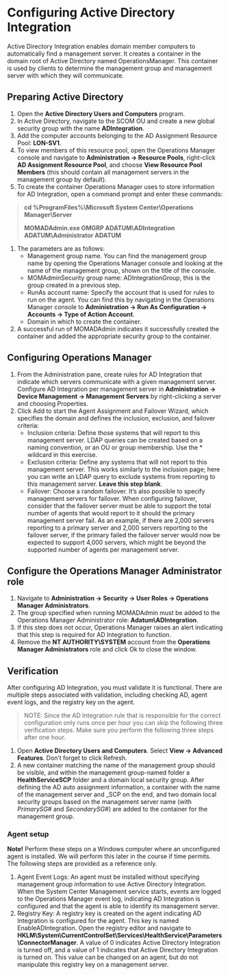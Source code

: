 # Configuring Active Directory Integration
Active Directory Integration enables domain member computers to automatically find a management server. It creates a container in the domain root of Active Directory named OperationsManager. This container is used by clients to determine the management group and management server with which they will communicate.

## Preparing Active Directory
1. Open the **Active Directory Users and Computers** program.
2. In Active Directory, navigate to the SCOM OU and create a new global security group with the name **ADIntegration**.
3. Add the computer accounts belonging to the AD Assignment Resource Pool: **LON-SV1**.
4. To view members of this resource pool, open the Operations Manager console and navigate to **Administration -> Resource Pools**, right-click **AD Assignment Resource Pool**, and choose **View Resource Pool Members** (this should contain all management servers in the management group by default).
5. To create the container Operations Manager uses to store information for AD Integration, open a command prompt and enter these commands:
> **cd %ProgramFiles%\Microsoft System Center\Operations Manager\Server**
> 
> **MOMADAdmin.exe OMGRP ADATUM\ADIntegration ADATUM\Administrator ADATUM**
1. The parameters are as follows:
    - Management group name. You can find the management group name by opening the Operations Manager console and looking at the name of the management group, shown on the title of the console.
    - MOMAdminSecurity group name: ADIntegrationGroup, this is the group created in a previous step.
    - RunAs account name: Specify the account that is used for rules to run on the agent. You can find this by navigating in the Operations Manager console to **Administration -> Run As Configuration -> Accounts -> Type of Action Account**.
    - Domain in which to create the container.
1. A successful run of MOMADAdmin indicates it successfully created the container and added the appropriate security group to the container.

## Configuring Operations Manager
1. From the Administration pane, create rules for AD Integration that indicate which servers communicate with a given management server. Configure AD Integration per management server in **Administration -> Device Management -> Management Servers** by right-clicking a server and choosing Properties.
1. Click Add to start the Agent Assignment and Failover Wizard, which specifies the domain and defines the inclusion, exclusion, and failover criteria:
    - Inclusion criteria: Define those systems that will report to this management server. LDAP queries can be created based on a naming convention, or an OU or group membership. Use the * wildcard in this exercise.
    - Exclusion criteria: Define any systems that will not report to this management server. This works similarly to the inclusion page; here you can write an LDAP query to exclude systems from reporting to this management server. **Leave this step blank**.
    - Failover: Choose a random failover. It’s also possible to specify management servers for failover. When configuring failover, consider that the failover server must be able to support the total number of agents that would report to it should the primary management server fail. As an example, if there are 2,000 servers reporting to a primary server and 2,000 servers reporting to the failover server, if the primary failed the failover server would now be expected to support 4,000 servers, which might be beyond the supported number of agents per management server.

## Configure the Operations Manager Administrator role
1. Navigate to **Administration -> Security -> User Roles -> Operations Manager Administrators**.
2. The group specified when running MOMADAdmin must be added to the Operations Manager Administrator role: **Adatum\ADIntegration**.
3. If this step does not occur, Operations Manager raises an alert indicating that this step is required for AD Integration to function.
4. Remove the **NT AUTHORITY\SYSTEM** account from the **Operations Manager Administrators** role and click Ok to close the window.

## Verification
After configuring AD Integration, you must validate it is functional. There are multiple steps associated with validation, including checking AD, agent event logs, and the registry key on the agent.
> NOTE: Since the AD Integration rule that is responsible for the correct configuration only runs once per hour you can skip the following three verification steps. Make sure you perform the following three steps after one hour.
1. Open **Active Directory Users and Computers**. Select **View -> Advanced Features**. Don’t forget to click Refresh.
1. A new container matching the name of the management group should be visible, and within the management group-named folder a **HealthServiceSCP** folder and a domain local security group. After defining the AD auto assignment information, a container with the name of the management server and _SCP on the end, and two domain local security groups based on the management server name (with _PrimarySG_# and _SecondarySG_#) are added to the container for the management group.

### Agent setup
**Note!** Perform these steps on a Windows computer where an unconfigured agent is installed. We will perform this later in the course if time permits. The following steps are provided as a reference only.
1. Agent Event Logs: An agent must be installed without specifying management group information to use Active Directory Integration. When the System Center Management service starts, events are logged to the Operations Manager event log, indicating AD Integration is configured and that the agent is able to identify its management server.
1. Registry Key: A registry key is created on the agent indicating AD Integration is configured for the agent. This key is named EnableADIntegration. Open the registry editor and navigate to **HKLM\System\CurrentControlSet\Services\HealthService\Parameters\ConnectorManager**. A value of 0 indicates Active Directory Integration is turned off, and a value of 1 indicates that Active Directory Integration is turned on. This value can be changed on an agent, but do not manipulate this registry key on a management server.
